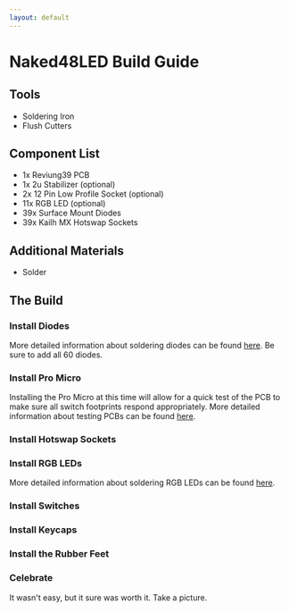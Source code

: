```yaml
---
layout: default
---
```


# Naked48LED Build Guide

## Tools

* Soldering Iron
* Flush Cutters

## Component List

* 1x Reviung39 PCB
* 1x 2u Stabilizer (optional)
* 2x 12 Pin Low Profile Socket (optional)
* 11x RGB LED (optional)
* 39x Surface Mount Diodes
* 39x Kailh MX Hotswap Sockets

## Additional Materials

* Solder

## The Build

### Install Diodes

More detailed information about soldering diodes can be found [here](../soldering-guides/smd-soldering). Be sure to add all 60 diodes.

### Install Pro Micro

Installing the Pro Micro at this time will allow for a quick test of the PCB to make sure all switch footprints respond appropriately. More detailed information about testing PCBs can be found [here](../soldering-guides/testing-pcbs).

### Install Hotswap Sockets

### Install RGB LEDs

More detailed information about soldering RGB LEDs can be found [here](../soldering-guides/rgb-leds).

### Install Switches

### Install Keycaps

### Install the Rubber Feet

### Celebrate

It wasn't easy, but it sure was worth it. Take a picture.